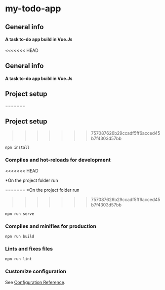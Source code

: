 # my-todo-app
## General info
#### A task to-do app build in Vue.Js

<<<<<<< HEAD
## General info

#### A task to-do app build in Vue.Js

## Project setup

=======
## Project setup 
>>>>>>> 757087626b29ccadf5ff6acced45b7f4303d57bb
```
npm install
```

### Compiles and hot-reloads for development
<<<<<<< HEAD

\*On the project folder run

=======
*On the project folder run
>>>>>>> 757087626b29ccadf5ff6acced45b7f4303d57bb
```
npm run serve
```

### Compiles and minifies for production

```
npm run build
```

### Lints and fixes files

```
npm run lint
```

### Customize configuration

See [Configuration Reference](https://cli.vuejs.org/config/).
